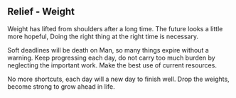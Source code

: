 ## Relief - Weight

Weight has lifted from shoulders after a long time.
The future looks a little more hopeful,
Doing the right thing at the right time is necessary.

Soft deadlines will be death on Man, so many things expire without a warning. 
Keep progressing each day, do not carry too much burden by neglecting the important work. Make the best use of current resources. 

No more shortcuts, each day will a new day to finish well.
Drop the weights, become strong to grow ahead in life.